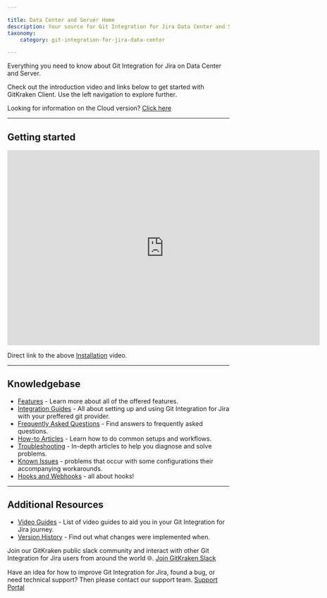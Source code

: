 ```yaml
---

title: Data Center and Server Home
description: Your source for Git Integration for Jira Data Center and Server documentation
taxonomy:
    category: git-integration-for-jira-data-center

---
```


Everything you need to know about Git Integration for Jira on Data Center and Server.

Check out the introduction video and links below to get started with GitKraken Client. Use the left navigation to explore further.

Looking for information on the Cloud version? [Click here](/git-integration-for-jira-cloud/git-integration-for-jira-home-gij-cloud/)

***

## Getting started

<div class='embed-container embed-container--16-10'>
        <iframe width='709' height='443' src='https://fast.wistia.net/embed/iframe/lr0jp6ntfd?videoFoam=true' frameborder='0' allowfullscreen ></iframe>
</div> 

Direct link to the above [Installation](https://bigbrassband.wistia.com/medias/lr0jp6ntfd) video. 

***

## Knowledgebase  

- [Features](git-integration-for-jira-self-managed/features-gij-self-managed/) - Learn more about all of the offered features.
- [Integration Guides](git-integration-for-jira-self-managed/integration-guides-gij-self-managed/) - All about setting up and using Git Integration for Jira with your preffered git provider.
- [Frequently Asked Questions](/git-integration-for-jira-self-managed/frequently-asked-questions-gij-self-managed/) - Find answers to frequently asked questions.
- [How-to Articles](/git-integration-for-jira-self-managed/how-to-articles-gij-self-managed/) - Learn how to do common setups and workflows.
- [Troubleshooting](/git-integration-for-jira-self-managed/troubleshooting-articles-gij-self-managed/) - In-depth articles to help you diagnose and solve problems. 
- [Known Issues](/git-integration-for-jira-self-managed/known-issues-gij-self-managed/) - problems that occur with some configurations their accompanying workarounds.
- [Hooks and Webhooks](git-integration-for-jira-self-managed/hooks-and-webhooks-gij-self-managed/) - all about hooks!

***

## Additional Resources

- [Video Guides](/git-integration-for-jira-self-managed/git-integration-jira-data-center-video-guides-gij-self-managed/) - List of video guides to aid you in your Git Integration for Jira journey.
- [Version History](https://marketplace.atlassian.com/apps/4984/git-integration-for-jira/version-history) - Find out what changes were implemented when.

Join our GitKraken public slack community and interact with other Git Integration for Jira users from around the world 🌐.
[Join GitKraken Slack](https://slack.gitkraken.com/)

Have an idea for how to improve Git Integration for Jira, found a bug, or need technical support? Then please contact our support team.
[Support Portal](https://bigbrassband.atlassian.net/servicedesk/customer/portal/9)

